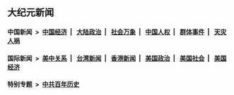 ## 大纪元新闻

#### 中国新闻 &nbsp;>&nbsp; [中国经济](indexes/ncid283/README.md?04030045) &nbsp;| &nbsp; [大陆政治](indexes/ncid277/README.md?04030045) &nbsp;| &nbsp; [社会万象](indexes/ncid282/README.md?04030045) &nbsp;| &nbsp; [中国人权](indexes/ncid278/README.md?04030045) &nbsp;| &nbsp; [群体事件](indexes/ncid279/README.md?04030045) &nbsp;| &nbsp; [天灾人祸](indexes/ncid280/README.md?04030045)

#### 国际新闻 &nbsp;>&nbsp; [美中关系](indexes/nf1412576/README.md?04030045) &nbsp;| &nbsp; [台湾新闻](indexes/ncid1349361/README.md?04030045) &nbsp;| &nbsp; [香港新闻](indexes/ncid1349362/README.md?04030045) &nbsp;| &nbsp; [美国政治](indexes/ncid1078159/README.md?04030045) &nbsp;| &nbsp; [美国社会](indexes/ncid1078160/README.md?04030045) &nbsp;| &nbsp; [美国经济](indexes/ncid1078158/README.md?04030045)

#### 特别专题 &nbsp;>&nbsp; [中共百年历史](https://github.com/epoch-news/epoch-special/blob/master/README.md?04030045)  
